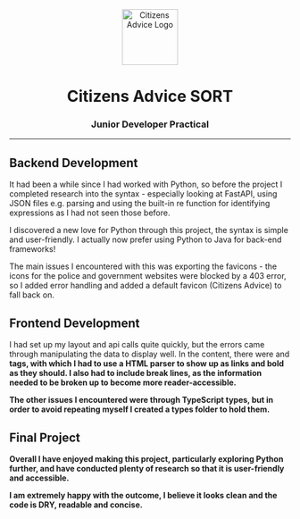 <div align="center">
  <img src="frontend/public/logo.png" alt="Citizens Advice Logo" width="100" height="100" />
    <h1>Citizens Advice SORT</h1>
    <h3>Junior Developer Practical</h3>
</div>

---

## Backend Development

It had been a while since I had worked with Python, so before the project I completed research into the syntax - especially looking at FastAPI, using JSON files e.g. parsing and using the built-in re function for identifying expressions as I had not seen those before.

I discovered a new love for Python through this project, the syntax is simple and user-friendly. I actually now prefer using Python to Java for back-end frameworks!

The main issues I encountered with this was exporting the favicons - the icons for the police and government websites were blocked by a 403 error, so I added error handling and added a default favicon (Citizens Advice) to fall back on.

## Frontend Development

I had set up my layout and api calls quite quickly, but the errors came through manipulating the data to display well. In the content, there were <a> and <b> tags, with which I had to use a HTML parser to show up as links and bold as they should. I also had to include break lines, as the information needed to be broken up to become more reader-accessible.

The other issues I encountered were through TypeScript types, but in order to avoid repeating myself I created a types folder to hold them.

## Final Project

Overall I have enjoyed making this project, particularly exploring Python further, and have conducted plenty of research so that it is user-friendly and accessible.

I am extremely happy with the outcome, I believe it looks clean and the code is DRY, readable and concise.
